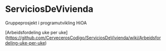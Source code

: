ServiciosDeVivienda
===================

Gruppeprosjekt i programutvikling HiOA

[Arbeidsfordeling uke per uke] (https://github.com/CervecerosCodigo/ServiciosDeVivienda/wiki/Arbeidsfordeling-uke-per-uke)
